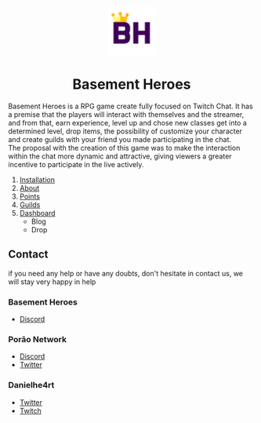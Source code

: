 <p align = "center">
    <img src="./assets/logo.png" alt="logo basement heroes" width="100px" height="100px" >  
</p>

<h1 align = "center"> Basement Heroes </h1>

Basement Heroes is a RPG game create fully focused on Twitch Chat. It has a premise that the players will interact with themselves and the streamer, and from that, earn experience, level up and chose new classes get into a determined level, drop items, the possibility of customize  your character and create guilds with your friend you made participating in the chat.   
The proposal with the creation of this game was to make the interaction within the chat more dynamic and attractive, giving viewers a greater incentive to participate in the live actively.

1. [Installation](./contents/Installation.md)
2. [About](./contents/About.md)
3. [Points](./contents/Points.md)
4. [Guilds](./contents/Guilds.md)
5. [Dashboard](./contents/Dashboard.md)  
    + Blog
    + Drop

## Contact

if you need any help or have any doubts, don't hesitate in contact us, we will stay very happy in help

### Basement Heroes

+ [Discord](https://discord.gg/c3tyh58NNB)

### Porão Network

+ [Discord](https://discord.gg/k7DaBNV)
+ [Twitter](https://twitter.com/PoraoNetwork)

### Danielhe4rt

+ [Twitter](https://twitter.com/danielhe4rt)
+ [Twitch](https://www.twitch.tv/danielhe4rt)